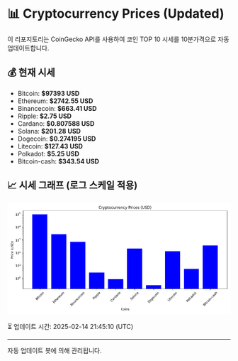 
# 📊 Cryptocurrency Prices (Updated)

이 리포지토리는 CoinGecko API를 사용하여 코인 TOP 10 시세를 10분가격으로 자동 업데이트합니다.

## 💰 현재 시세
- Bitcoin: **$97393 USD**
- Ethereum: **$2742.55 USD**
- Binancecoin: **$663.41 USD**
- Ripple: **$2.75 USD**
- Cardano: **$0.807588 USD**
- Solana: **$201.28 USD**
- Dogecoin: **$0.274195 USD**
- Litecoin: **$127.43 USD**
- Polkadot: **$5.25 USD**
- Bitcoin-cash: **$343.54 USD**

## 📈 시세 그래프 (로그 스케일 적용)
![Crypto Prices](crypto_prices.png)

⏳ 업데이트 시간: 2025-02-14 21:45:10 (UTC)

---
자동 업데이트 봇에 의해 관리됩니다.
